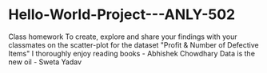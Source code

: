 # Hello-World-Project---ANLY-502
Class homework
To create, explore and share your findings with your classmates on the scatter-plot for the dataset "Profit & Number of Defective Items"
I thoroughly enjoy reading books - Abhishek Chowdhary
Data is the new oil - Sweta Yadav
